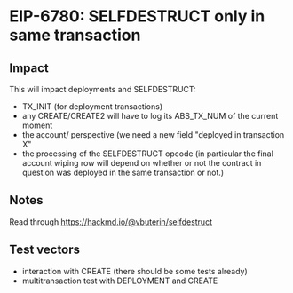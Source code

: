 # EIP-6780: SELFDESTRUCT only in same transaction

## Impact

This will impact deployments and SELFDESTRUCT:
- TX_INIT (for deployment transactions)
- any CREATE/CREATE2 will have to log its ABS_TX_NUM of the current moment
- the account/ perspective (we need a new field "deployed in transaction X"
- the processing of the SELFDESTRUCT opcode (in particular the final account wiping row will depend on whether or not the contract in question was deployed in the same transaction or not.)

## Notes

Read through
https://hackmd.io/@vbuterin/selfdestruct

## Test vectors

- interaction with CREATE (there should be some tests already)
- multitransaction test with DEPLOYMENT and CREATE
